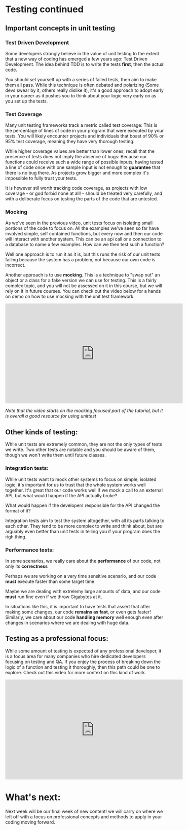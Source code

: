 # Testing continued

## Important concepts in unit testing
### Test Driven Development
Some developers strongly believe in the value of unit testing to the extent that a new way of coding has emerged a few years ago: Test Driven Development. The idea behind TDD is to write the tests **first**, then the actual code. 

You should set yourself up with a series of failed tests, then aim to make them all pass. While this technique is often debated and polarizing (Some devs swear by it, others really dislike it), it's a good approach to adopt early in your career as it pushes you to think about your logic very early on as you set up the tests.

### Test Coverage
Many unit testing frameworks track a metric called test coverage: This is the percentage of lines of code in your program that were executed by your tests. You will likely encounter projects and individuals that boast of 90% or 95% test coverage, meaning they have very thorough testing. 

While higher coverage values are better than lower ones, recall that the presence of tests does not imply the absence of bugs: Because our functions could receive such a wide range of possible inputs, having tested a line of code once with one sample input is not enough to **guarantee** that there is no bug there. As projects grow bigger and more complex it's impossible to fully trust your tests. 

It is however stil worth tracking code coverage, as projects with low coverage - or god forbid none at all! - should be treated very carefully, and with a deliberate focus on testing the parts of the code that are untested.

### Mocking

As we've seen in the previous video, unit tests focus on isolating small portions of the code to focus on. All the examples we've seen so far have involved simple, self contained functions, but every now and then our code will interact with another system. This can be an api call or a connection to a database to name a few examples. How can we then test such a function?

Well one approach is to run it as it is, but this runs the risk of our unit tests failing because the system has a problem, not because our own code is incorrect. 

Another approach is to use **mocking**. This is a technique to "swap out" an object or a class for a fake version we can use for testing. This is a fairly complex topic, and you will not be assessed on it in this course, but we will rely on it in future courses. You can check out the video below for a hands on demo on how to use mocking with the unit test framework. 

<iframe width="560" height="315" src="https://www.youtube.com/embed/6tNS--WetLI?si=0UpDBxWB3kxUagZF&amp;start=1715" title="YouTube video player" frameborder="0" allow="accelerometer; autoplay; clipboard-write; encrypted-media; gyroscope; picture-in-picture; web-share" allowfullscreen></iframe>

_Note that the video starts on the mocking focused part of the tutorial, but it is overall a good resource for using unittest_

## Other kinds of testing:
While unit tests are extremely common, they are not the only types of tests we write. Two other tests are notable and you should be aware of them, though we won't write them until future classes.

### Integration tests:
While unit tests want to mock other systems to focus on simple, isolated logic, it's important for us to trust that the whole system works well together. It's great that our code works well if we mock a call to an external API, but what would happen if the API actually broke?

What would happen if the developers responsible for the API changed the format of it? 

Integration tests aim to test the system altogether, with all its parts talking to each other. They tend to be more complex to write and think about, but are arguably even better than unit tests in telling you if your program does the righ thing.

### Performance tests:
In some scenarios, we really care about the **performance** of our code, not only its **correctness**

Perhaps we are working on a very time sensitive scenario, and our code **must** execute faster than some target time. 

Maybe we are dealing with extrelemy large amounts of data, and our code **must** run fine even if we throw Gigabytes at it. 

In situations like this, it is important to have tests that assert that after making some changes, our code **remains as fast**, or even gets faster! Similarly, we care about our code **handling memory** well enough even after changes in scenarios where we are dealing with huge data.

## Testing as a professional focus:

While some amount of testing is expected of any professional developer, it is a focus area for many companies who hire dedicated developers focusing on testing and QA. If you enjoy the process of breaking down the logic of a function and testing it thoroughly, then this path could be one to explore. Check out this video for more context on this kind of work. 

<iframe width="560" height="315" src="https://www.youtube.com/embed/ChhYCujkMZ0?si=1taZCiH-yEaOkw-0" title="YouTube video player" frameborder="0" allow="accelerometer; autoplay; clipboard-write; encrypted-media; gyroscope; picture-in-picture; web-share" allowfullscreen></iframe>

# What's next:

Next week will be our final week of new content! we will carry on where we left off with a focus on professional concepts and methods to apply in your coding moving forward.
